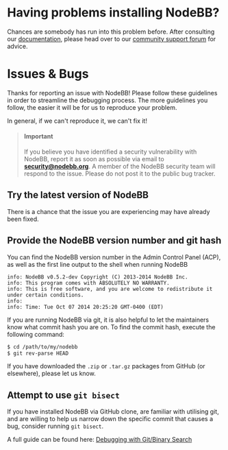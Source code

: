 # Having problems installing NodeBB?

Chances are somebody has run into this problem before. After consulting our [documentation](https://docs.nodebb.org/en/latest/installing/os.html), please head over to our [community support forum](https://community.nodebb.org) for advice.


# Issues & Bugs

Thanks for reporting an issue with NodeBB! Please follow these guidelines in order to streamline the debugging process. The more guidelines you follow, the easier it will be for us to reproduce your problem.

In general, if we can't reproduce it, we can't fix it!

> #### **Important**
> If you believe you have identified a security vulnerability with NodeBB, report it as soon as possible via email to **security@nodebb.org**.
> A member of the NodeBB security team will respond to the issue.
> Please do not post it to the public bug tracker.

## Try the latest version of NodeBB

There is a chance that the issue you are experiencing may have already been fixed.

## Provide the NodeBB version number and git hash

You can find the NodeBB version number in the Admin Control Panel (ACP), as well as the first line output to the shell when running NodeBB

``` plaintext
info: NodeBB v0.5.2-dev Copyright (C) 2013-2014 NodeBB Inc.
info: This program comes with ABSOLUTELY NO WARRANTY.
info: This is free software, and you are welcome to redistribute it under certain conditions.
info: 
info: Time: Tue Oct 07 2014 20:25:20 GMT-0400 (EDT)
```

If you are running NodeBB via git, it is also helpful to let the maintainers know what commit hash you are on. To find the commit hash, execute the following command:

``` bash
$ cd /path/to/my/nodebb
$ git rev-parse HEAD
```

If you have downloaded the `.zip` or `.tar.gz` packages from GitHub (or elsewhere), please let us know.

## Attempt to use `git bisect`

If you have installed NodeBB via GitHub clone, are familiar with utilising git, and are willing to help us narrow down the specific commit that causes a bug, consider running `git bisect`.

A full guide can be found here: [Debugging with Git/Binary Search](http://git-scm.com/book/en/Git-Tools-Debugging-with-Git#Binary-Search)